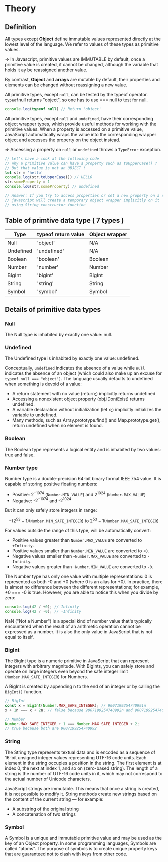 # Theory
## Definition
All types except **Object** define immutable values represented directly at the lowest level of the language. We refer to values of these types as primitive values.

=> In Javascript, primitive values are IMMUTABLE by default, once a primitive value is created, it cannot be changed, although the variable that holds it ay be reassigned another value.

By contrast, **Object** and **arrays** are mutable by default, their properties and elements can be changed without reassigning a new value.

All primitive types, except ```null```, can be tested by the typeof operator. ```typeof```null returns "object", so one has to use === null to test for null.

```javascript
console.log(typeof null) // Return 'object'
```

All primitive types, except ```null``` and ```undefined```, have their corresponding object wrapper types, which provide useful methods for working with the primitive values. When a property is accessed on a primitive value, JavaScript automatically wraps the value into the corresponding wrapper object and accesses the property on the object instead.

=> Accessing a property on ```null``` or ```undefined``` throws a ```TypeError``` exception.

```javascript
// Let's have a look at the following code
// Why a primitive value can have a property such as toUpperCase() ? 
// But that value is not an OBJECT !
let str = 'hello'
console.log(str.toUpperCase()) // HELLO
str.someProperty = 1 
console.loG(str.someProperty) // undefined

// Answer: If you try to access properties or set a new property on a string primitive type, 
// javascript will create a temporary object wrapper implicitly on it 
// using String constructor function

```
## Table of primtive data type ( 7 types )
<center>

| Type      	| typeof return value 	| Object wrapper 	|
|-----------	|---------------------	|----------------	|
| Null      	| 'object'            	| N/A            	|
| Undefined 	| 'undefined'         	| N/A            	|
| Boolean   	| 'boolean'           	| Boolean        	|
| Number    	| 'number'            	| Number         	|
| BigInt    	| 'bigint'            	| BigInt         	|
| String    	| 'string'            	| String         	|
| Symbol    	| 'symbol'            	| Symbol         	|

</center>

## Details of primitive data types 
### Null 
The Null type is inhabited by exactly one value: null.
### Undefined
The Undefined type is inhabited by exactly one value: undefined.

Conceptually, ```undefined``` indicates the absence of a value while ```null``` indicates the absence of an object (which could also make up an excuse for ```typeof null === "object")```. The language usually defaults to undefined when something is devoid of a value:
- A return statement with no value (return;) implicitly returns undefined
- Accessing a nonexistent object property (obj.iDontExist) returns undefined.
- A variable declaration without initialization (let x;) implicitly initializes the variable to undefined.
- Many methods, such as Array.prototype.find() and Map.prototype.get(), return undefined when no element is found.
### Boolean
The Boolean type represents a logical entity and is inhabited by two values: true and false.
### Number type 
Number type is a double-precision 64-bit binary format IEEE 754 value. It is capable of storing positive floating numbers:
- Positive: $2^{-1074}$ (```Number.MIN_VALUE```) and $2^{1024}$ (```Number.MAX_VALUE```)
- Negative: -$2^{-1074}$ and -$2^{1024}$

But it can only safely store integers in range:
<center>

$-(2^{53} - 1)$(```Number.MIN_SAFE_INTEGER```) to $2^{53} - 1$(```Number.MAX_SAFE_INTEGER```)

</center>

For values outside the range of this type, will be automatically convert:
- Positive values greater than ```Number.MAX_VALUE``` are converted to ```+Infinity```.
- Positive values smaller than ```Number.MIN_VALUE``` are converted to ```+0```.
- Negative values smaller than -```Number.MAX_VALUE``` are converted to ```-Infinity```.
- Negative values greater than -```Number.MIN_VALUE``` are converted to ```-0```.

The Number type has only one value with multiple representations: 0 is represented as both -0 and +0 (where 0 is an alias for +0). In practice, there is almost no difference between the different representations; for example, +0 === -0 is true. However, you are able to notice this when you divide by zero:
```javascript
console.log(42 / +0); // Infinity
console.log(42 / -0); // -Infinity
```

NaN ("Not a Number") is a special kind of number value that's typically encountered when the result of an arithmetic operation cannot be expressed as a number. It is also the only value in JavaScript that is not equal to itself.

### BigInt
The BigInt type is a numeric primitive in JavaScript that can represent integers with arbitrary magnitude. With BigInts, you can safely store and operate on large integers even beyond the safe integer limit (```Number.MAX_SAFE_INTEGER```) for Numbers.

A BigInt is created by appending n to the end of an integer or by calling the ```BigInt()``` function.

```javascript
// BigInt
const x = BigInt(Number.MAX_SAFE_INTEGER); // 9007199254740991n
x + 1n === x + 2n; // false because 9007199254740992n and 9007199254740993n are unequal

// Number
Number.MAX_SAFE_INTEGER + 1 === Number.MAX_SAFE_INTEGER + 2; 
// true because both are 9007199254740992
```
### String
The String type represents textual data and is encoded as a sequence of 16-bit unsigned integer values representing UTF-16 code units. Each element in the string occupies a position in the string. The first element is at index 0, the next at index 1, and so on (zero-based string). The length of a string is the number of UTF-16 code units in it, which may not correspond to the actual number of Unicode characters.

JavaScript strings are immutable. This means that once a string is created, it is not possible to modify it. String methods create new strings based on the content of the current string — for example:
- A substring of the original string
- A concatenation of two strings  

### Symbol 
A Symbol is a unique and immutable primitive value and may be used as the key of an Object property. In some programming languages, Symbols are called "atoms". The purpose of symbols is to create unique property keys that are guaranteed not to clash with keys from other code.
